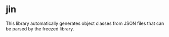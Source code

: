 # jin
This library automatically generates object classes from JSON files that can be parsed by the freezed library.
